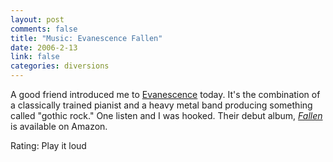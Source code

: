 ```yaml
--- 
layout: post
comments: false
title: "Music: Evanescence Fallen"
date: 2006-2-13
link: false
categories: diversions
---
```

A good friend introduced me to <a href="http://www.evanescence.com/" title="Evanescence">Evanescence</a> today. It's the combination of a classically trained pianist and a heavy metal band producing something called "gothic rock." One listen and I was hooked. Their debut album, <i><a href="http://www.amazon.com/gp/product/B000089RVX/sr=8-1/qid=1139872899/ref=pd_bbs_1/104-6736304-3080716?%5Fencoding=UTF8" title="Fallen">Fallen</a></i> is available on Amazon.

Rating: Play it loud
